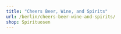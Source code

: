 ```yaml
---
title: "Cheers Beer, Wine, and Spirits"
url: /berlin/cheers-beer-wine-and-spirits/
shop: Spirituosen
---
```

